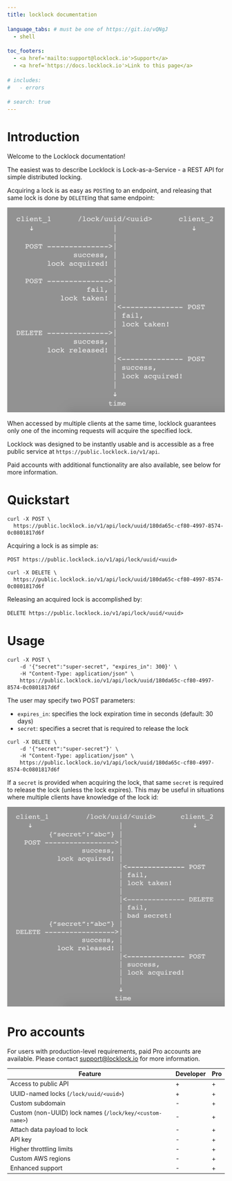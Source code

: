 ```yaml
---
title: locklock documentation

language_tabs: # must be one of https://git.io/vQNgJ
  - shell

toc_footers:
  - <a href='mailto:support@locklock.io'>Support</a>
  - <a href='https://docs.locklock.io'>Link to this page</a>

# includes:
#   - errors

# search: true
---
```


# Introduction

Welcome to the Locklock documentation!

The easiest was to describe Locklock is Lock-as-a-Service - a REST API for simple distributed locking.

Acquiring a lock is as easy as `POST`ing to an endpoint, and releasing that same lock is done by `DELETE`ing that same endpoint:

![Timeline](images/timeline.png)

When accessed by multiple clients at the same time, locklock guarantees only one of the incoming requests will acquire the specified lock.

Locklock was designed to be instantly usable and is accessible as a free public service at `https://public.locklock.io/v1/api`.

Paid accounts with additional functionality are also available, see below for more information.

# Quickstart

```shell
curl -X POST \
  https://public.locklock.io/v1/api/lock/uuid/180da65c-cf80-4997-8574-0c0801817d6f
```

Acquiring a lock is as simple as:

`POST https://public.locklock.io/v1/api/lock/uuid/<uuid>`

```shell
curl -X DELETE \
  https://public.locklock.io/v1/api/lock/uuid/180da65c-cf80-4997-8574-0c0801817d6f
```

Releasing an acquired lock is accomplished by:

`DELETE https://public.locklock.io/v1/api/lock/uuid/<uuid>`

# Usage

```shell
curl -X POST \
    -d '{"secret":"super-secret", "expires_in": 300}' \
    -H "Content-Type: application/json" \
    https://public.locklock.io/v1/api/lock/uuid/180da65c-cf80-4997-8574-0c0801817d6f
```

The user may specify two POST parameters:

- `expires_in`: specifies the lock expiration time in seconds (default: 30 days)
- `secret`: specifies a secret that is required to release the lock

```shell
curl -X DELETE \
    -d '{"secret":"super-secret"}' \
    -H "Content-Type: application/json" \
    https://public.locklock.io/v1/api/lock/uuid/180da65c-cf80-4997-8574-0c0801817d6f
```

If a `secret` is provided when acquiring the lock, that same `secret` is required to release the lock (unless the lock expires). This may be useful in situations where multiple clients have knowledge of the lock id:

![Timeline secret](images/timeline-secret.png)

# Pro accounts

For users with production-level requirements, paid Pro accounts are available. Please contact <a href='mailto:support@locklock.io'>support@locklock.io</a> for more information.

Feature | Developer | Pro
--------- | ----------- | -----------
Access to public API | + | +
UUID-named locks (`/lock/uuid/<uuid>`) | + | +
Custom subdomain | - | +
Custom (non-UUID) lock names (`/lock/key/<custom-name>`) | - | +
Attach data payload to lock | - | +
API key | - | +
Higher throttling limits | - | +
Custom AWS regions | - | +
Enhanced support | - | +
